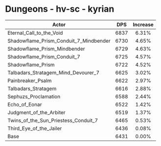 # Dungeons - hv-sc - kyrian
| Actor | DPS | Increase |
|---|:---:|:---:|
|Eternal_Call_to_the_Void|6837|6.31%|
|Shadowflame_Prism_Conduit_7_Mindbender|6730|4.65%|
|Shadowflame_Prism_Mindbender|6729|4.63%|
|Shadowflame_Prism_Conduit_7|6725|4.57%|
|Shadowflame_Prism|6722|4.52%|
|Talbadars_Stratagem_Mind_Devourer_7|6625|3.02%|
|Painbreaker_Psalm|6622|2.97%|
|Talbadars_Stratagem|6616|2.88%|
|Sephuzs_Proclamation|6588|2.44%|
|Echo_of_Eonar|6522|1.42%|
|Judgment_of_the_Arbiter|6519|1.37%|
|Twins_of_the_Sun_Priestess_Conduit_7|6465|0.53%|
|Third_Eye_of_the_Jailer|6436|0.08%|
|Base|6431|0.00%|
